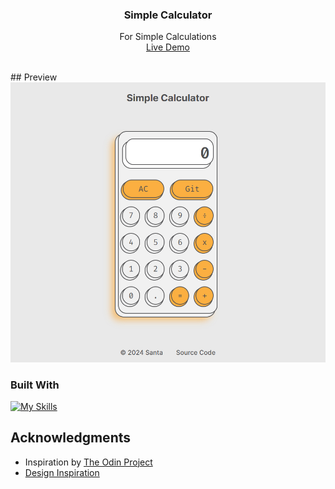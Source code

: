 <h3 align="center">Simple Calculator</h3>

  <p align="center">
    For Simple Calculations
    <br />
    <a href="https://notsanta20.github.io/calculator/">Live Demo</a>
  </p>
</div>
<br>
<!-- ABOUT THE PROJECT -->
## Preview

<div align="center">
 <img src="./assets/preview.jpg">
</div>


### Built With

[![My Skills](https://skillicons.dev/icons?i=js,html,css)](https://skillicons.dev)


<!-- ACKNOWLEDGMENTS -->
## Acknowledgments

* Inspiration by <a href="https://www.theodinproject.com/lessons/foundations-calculator" target="_blank">The Odin Project</a>
* <a href="https://dribbble.com/shots/6129386-Daily-Ui-Challenge-04" target="_blank">Design Inspiration</a>
